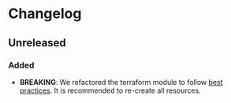 <!-- README:
Use `**BREAKING**:` to denote a breaking change
-->

# Changelog

<!-- START CHANGELOG -->

## Unreleased

### Added

- **BREAKING**: We refactored the terraform module to follow [best practices](https://cloud.google.com/docs/terraform/best-practices-for-terraform). It is recommended to re-create all resources.
